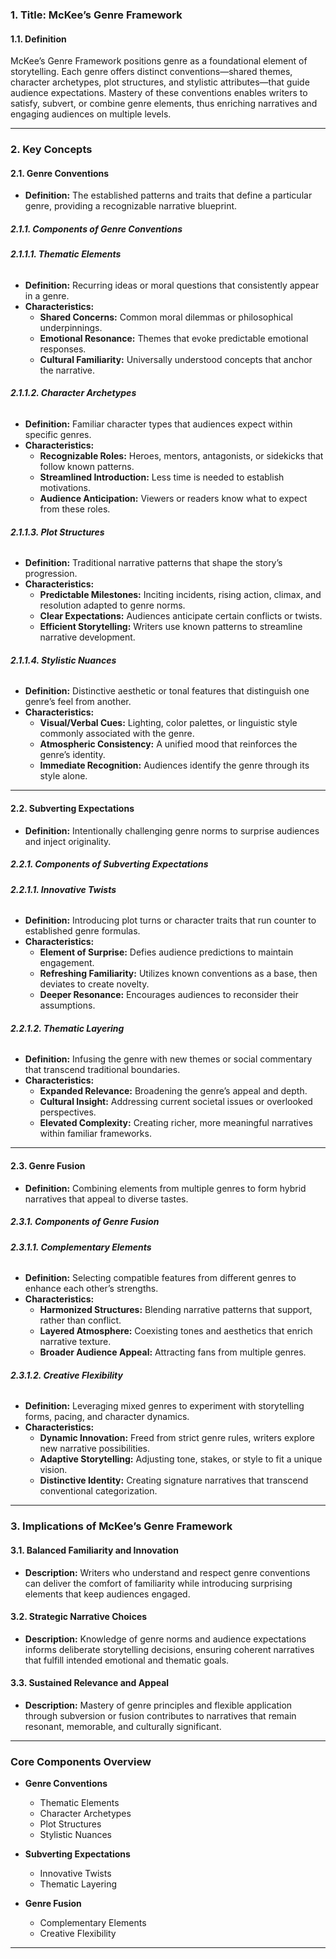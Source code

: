 ### **1. Title: McKee’s Genre Framework**

#### **1.1. Definition**

McKee’s Genre Framework positions genre as a foundational element of storytelling. Each genre offers distinct conventions—shared themes, character archetypes, plot structures, and stylistic attributes—that guide audience expectations. Mastery of these conventions enables writers to satisfy, subvert, or combine genre elements, thus enriching narratives and engaging audiences on multiple levels.

---

### **2. Key Concepts**

#### **2.1. Genre Conventions**

- **Definition:**
  The established patterns and traits that define a particular genre, providing a recognizable narrative blueprint.

##### **2.1.1. Components of Genre Conventions**

###### **2.1.1.1. Thematic Elements**

- **Definition:**
  Recurring ideas or moral questions that consistently appear in a genre.
- **Characteristics:**
  - **Shared Concerns:** Common moral dilemmas or philosophical underpinnings.
  - **Emotional Resonance:** Themes that evoke predictable emotional responses.
  - **Cultural Familiarity:** Universally understood concepts that anchor the narrative.

###### **2.1.1.2. Character Archetypes**

- **Definition:**
  Familiar character types that audiences expect within specific genres.
- **Characteristics:**
  - **Recognizable Roles:** Heroes, mentors, antagonists, or sidekicks that follow known patterns.
  - **Streamlined Introduction:** Less time is needed to establish motivations.
  - **Audience Anticipation:** Viewers or readers know what to expect from these roles.

###### **2.1.1.3. Plot Structures**

- **Definition:**
  Traditional narrative patterns that shape the story’s progression.
- **Characteristics:**
  - **Predictable Milestones:** Inciting incidents, rising action, climax, and resolution adapted to genre norms.
  - **Clear Expectations:** Audiences anticipate certain conflicts or twists.
  - **Efficient Storytelling:** Writers use known patterns to streamline narrative development.

###### **2.1.1.4. Stylistic Nuances**

- **Definition:**
  Distinctive aesthetic or tonal features that distinguish one genre’s feel from another.
- **Characteristics:**
  - **Visual/Verbal Cues:** Lighting, color palettes, or linguistic style commonly associated with the genre.
  - **Atmospheric Consistency:** A unified mood that reinforces the genre’s identity.
  - **Immediate Recognition:** Audiences identify the genre through its style alone.

---

#### **2.2. Subverting Expectations**

- **Definition:**
  Intentionally challenging genre norms to surprise audiences and inject originality.

##### **2.2.1. Components of Subverting Expectations**

###### **2.2.1.1. Innovative Twists**

- **Definition:**
  Introducing plot turns or character traits that run counter to established genre formulas.
- **Characteristics:**
  - **Element of Surprise:** Defies audience predictions to maintain engagement.
  - **Refreshing Familiarity:** Utilizes known conventions as a base, then deviates to create novelty.
  - **Deeper Resonance:** Encourages audiences to reconsider their assumptions.

###### **2.2.1.2. Thematic Layering**

- **Definition:**
  Infusing the genre with new themes or social commentary that transcend traditional boundaries.
- **Characteristics:**
  - **Expanded Relevance:** Broadening the genre’s appeal and depth.
  - **Cultural Insight:** Addressing current societal issues or overlooked perspectives.
  - **Elevated Complexity:** Creating richer, more meaningful narratives within familiar frameworks.

---

#### **2.3. Genre Fusion**

- **Definition:**
  Combining elements from multiple genres to form hybrid narratives that appeal to diverse tastes.

##### **2.3.1. Components of Genre Fusion**

###### **2.3.1.1. Complementary Elements**

- **Definition:**
  Selecting compatible features from different genres to enhance each other’s strengths.
- **Characteristics:**
  - **Harmonized Structures:** Blending narrative patterns that support, rather than conflict.
  - **Layered Atmosphere:** Coexisting tones and aesthetics that enrich narrative texture.
  - **Broader Audience Appeal:** Attracting fans from multiple genres.

###### **2.3.1.2. Creative Flexibility**

- **Definition:**
  Leveraging mixed genres to experiment with storytelling forms, pacing, and character dynamics.
- **Characteristics:**
  - **Dynamic Innovation:** Freed from strict genre rules, writers explore new narrative possibilities.
  - **Adaptive Storytelling:** Adjusting tone, stakes, or style to fit a unique vision.
  - **Distinctive Identity:** Creating signature narratives that transcend conventional categorization.

---

### **3. Implications of McKee’s Genre Framework**

#### **3.1. Balanced Familiarity and Innovation**

- **Description:**
  Writers who understand and respect genre conventions can deliver the comfort of familiarity while introducing surprising elements that keep audiences engaged.

#### **3.2. Strategic Narrative Choices**

- **Description:**
  Knowledge of genre norms and audience expectations informs deliberate storytelling decisions, ensuring coherent narratives that fulfill intended emotional and thematic goals.

#### **3.3. Sustained Relevance and Appeal**

- **Description:**
  Mastery of genre principles and flexible application through subversion or fusion contributes to narratives that remain resonant, memorable, and culturally significant.

---

### **Core Components Overview**

- **Genre Conventions**

  - Thematic Elements
  - Character Archetypes
  - Plot Structures
  - Stylistic Nuances

- **Subverting Expectations**

  - Innovative Twists
  - Thematic Layering

- **Genre Fusion**
  - Complementary Elements
  - Creative Flexibility

---
